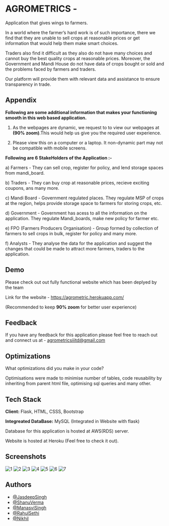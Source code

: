 # AGROMETRICS - 
Application that gives wings to farmers.

In a world where the farmer’s hard work is of such importance, there we find that they are unable to sell crops at reasonable prices or get information that would help them make smart choices. 

Traders also find it difficult as they also do not have many choices and cannot buy the best quality crops at reasonable prices. Moreover, the Government and Mandi House do not have data of crops bought or sold and the problems faced by farmers and traders. 

Our platform will provide them with relevant data and assistance to ensure transparency in trade.


## Appendix

**Following are some additional information that makes your functioning smooth in this web based application.**

1) As the webpages are dynamic, we request to to view our webpages at **(90% zoom)**.This would help us give you the required user experience.

2) Please view this on a computer or a laptop. It non-dynamic part may not be compatible with mobile screens.


**Following are 6 StakeHolders of the Application :-**

a) Farmers - They can sell crop, register for policy, and lend storage spaces from mandi_board.

b) Traders - They can buy crop at reasonable prices, recieve exciting coupons, ans many  more.

c) Mandi Board - Government regulated places. They regulate MSP of crops at the region, helps provide storage space to farmers for storing crops, etc.

d) Government - Government has acess to all the information on the application. They regulate Mandi_boards, make new policy for farmer etc.

e) FPO (Farmers Producers Organisation) - Group formed by collection of farmers to sell crops in bulk, register for policy and many more.

f) Analysts - They analyse the data for the application and suggest the changes that could be made to attract more farmers, traders to the application.


## Demo

Please check out out fully functional website which has been deplyed by the team

Link for the website - https://agrometric.herokuapp.com/

(Recommended to keep **90% zoom** for better user experience)



## Feedback

If you have any feedback for this application please feel free to reach out and connect us at  - agrometricsiiitd@gmail.com


## Optimizations

What optimizations did you make in your code? 

Optimisations were made to minimise number of tables, code reusability by inheriting from parent html file, optimising sql queries and many other.


## Tech Stack

**Client:** Flask, HTML, CSSS, Bootstrap

**Integreated DataBase:**  MySQL (Integrated in Website with flask)

Database for this application is hosted at AWS(RDS) server.

Website is hosted at Heroku (Feel free to check it out).



## Screenshots

![1](https://user-images.githubusercontent.com/63155782/130185649-4d237902-9dff-4360-a47f-7f928921479d.jpg)
![2](https://user-images.githubusercontent.com/63155782/130185653-df490e12-4c94-435e-a0da-db6290fe7de2.jpg)
![3](https://user-images.githubusercontent.com/63155782/130185657-606662eb-ac38-4398-bcdf-a07d39767739.jpg)
![4](https://user-images.githubusercontent.com/63155782/130185668-04aea6e6-f970-4605-819d-a5effdf894e9.jpg)
![5](https://user-images.githubusercontent.com/63155782/130185673-5037f06e-8dc5-4663-bc6f-a6fddbdfe622.jpg)
![6](https://user-images.githubusercontent.com/63155782/130186049-3c8370d7-021b-41d3-9434-2c7cc4909ad6.jpg)
![7](https://user-images.githubusercontent.com/63155782/130186055-91313698-8bca-4984-a0e0-1033494dfcf3.jpg)


## Authors

- [@JasdeepSingh](https://github.com/Jassi-71)
- [@ShanuVerma](https://github.com/shanu19104)
- [@ManasviSingh](https://github.com/ms1901)
- [@RahulSethi](https://github.com/RahulSethi070801)
- [@Nikhil](https://github.com/Nikhil-prog)
